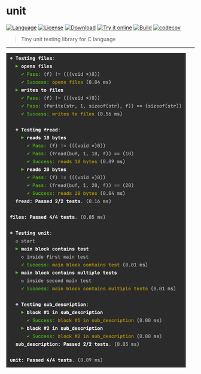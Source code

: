 # unit

[![Language](https://img.shields.io/badge/Language-C-pink.svg)](https://isocpp.org/)
[![License](https://img.shields.io/badge/License-MIT-blue.svg)](https://opensource.org/licenses/MIT)
[![Download](https://img.shields.io/badge/Download%20%20-unit.h-lightgreen.svg)](https://raw.githubusercontent.com/eliasku/unit/master/include/unit.h)
[![Try it online](https://img.shields.io/badge/Try%20it-online-blue.svg)](https://godbolt.org/z/Y4hT5Tofc)
[![Build](https://github.com/eliasku/unit/actions/workflows/build.yml/badge.svg)](https://github.com/eliasku/unit/actions/workflows/build.yml)
[![codecov](https://codecov.io/gh/eliasku/unit/branch/master/graph/badge.svg?token=NFTrtCHQ2r)](https://codecov.io/gh/eliasku/unit)

> Tiny unit testing library for C language

--------

<a href="https://github.com/eliasku/unit">
<img width="480" src="images/unit-output.png" alt="unit-output">
</a>

